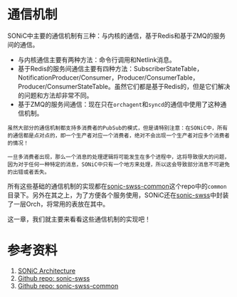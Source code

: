 # 通信机制

SONiC中主要的通信机制有三种：与内核的通信，基于Redis和基于ZMQ的服务间的通信。

- 与内核通信主要有两种方法：命令行调用和Netlink消息。
- 基于Redis的服务间通信主要有四种方法：SubscriberStateTable，NotificationProducer/Consumer，Producer/ConsumerTable，Producer/ConsumerStateTable。虽然它们都是基于Redis的，但是它们解决的问题和方法却非常不同。
- 基于ZMQ的服务间通信：现在只在`orchagent`和`syncd`的通信中使用了这种通信机制。

```admonish note
虽然大部分的通信机制都支持多消费者的PubSub的模式，但是请特别注意：在SONiC中，所有的通信都是点对点的，即一个生产者对应一个消费者，绝对不会出现一个生产者对应多个消费者的情况！

一旦多消费者出现，那么一个消息的处理逻辑将可能发生在多个进程中，这将导致很大的问题，因为对于任何一种特定的消息，SONiC中只有一个地方来处理，所以这会导致部分消息不可避免的出错或者丢失。
```

所有这些基础的通信机制的实现都在[sonic-swss-common][SONiCSWSSCommon]这个repo中的`common`目录下。另外在其之上，为了方便各个服务使用，SONiC还在[sonic-swss][SONiCSWSS]中封装了一层Orch，将常用的表放在其中。

这一章，我们就主要来看看这些通信机制的实现吧！

# 参考资料

1. [SONiC Architecture][SONiCArch]
2. [Github repo: sonic-swss][SONiCSWSS]
3. [Github repo: sonic-swss-common][SONiCSWSSCommon]

[SONiCArch]: https://github.com/sonic-net/SONiC/wiki/Architecture
[SONiCSWSS]: https://github.com/sonic-net/sonic-swss
[SONiCSWSSCommon]: https://github.com/sonic-net/sonic-swss-common